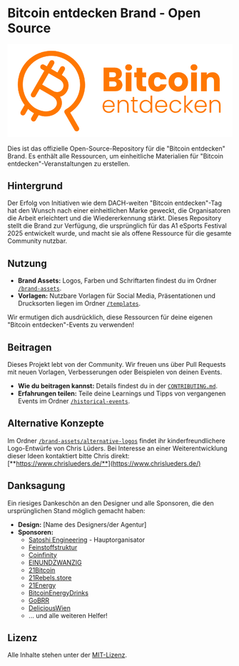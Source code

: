 # **Bitcoin entdecken Brand \- Open Source**

![Bitcoin-Entdecken-Logo-orange](brand-assets/logo/Bitcoin-Entdecken-Logo-orange.png)

Dies ist das offizielle Open-Source-Repository für die "Bitcoin entdecken" Brand. Es enthält alle Ressourcen, um einheitliche Materialien für "Bitcoin entdecken"-Veranstaltungen zu erstellen.

## **Hintergrund**

Der Erfolg von Initiativen wie dem DACH-weiten "Bitcoin entdecken"-Tag hat den Wunsch nach einer einheitlichen Marke geweckt, die Organisatoren die Arbeit erleichtert und die Wiedererkennung stärkt. Dieses Repository stellt die Brand zur Verfügung, die ursprünglich für das A1 eSports Festival 2025 entwickelt wurde, und macht sie als offene Ressource für die gesamte Community nutzbar.

## **Nutzung**

* **Brand Assets:** Logos, Farben und Schriftarten findest du im Ordner [`/brand-assets`](/brand-assets).  
* **Vorlagen:** Nutzbare Vorlagen für Social Media, Präsentationen und Drucksorten liegen im Ordner [`/templates`](/templates).

Wir ermutigen dich ausdrücklich, diese Ressourcen für deine eigenen "Bitcoin entdecken"-Events zu verwenden\!

## **Beitragen**

Dieses Projekt lebt von der Community. Wir freuen uns über Pull Requests mit neuen Vorlagen, Verbesserungen oder Beispielen von deinen Events.

* **Wie du beitragen kannst:** Details findest du in der [`CONTRIBUTING.md`](CONTRIBUTING.md).  
* **Erfahrungen teilen:** Teile deine Learnings und Tipps von vergangenen Events im Ordner [`/historical-events`](/historical-events).

## **Alternative Konzepte**

Im Ordner [`/brand-assets/alternative-logos`](/brand-assets/alternative-logos) findet ihr kinderfreundlichere Logo-Entwürfe von Chris Lüders. Bei Interesse an einer Weiterentwicklung dieser Ideen kontaktiert bitte Chris direkt: [**https://www.chrislueders.de/**](https://www.chrislueders.de/)

## **Danksagung**

Ein riesiges Dankeschön an den Designer und alle Sponsoren, die den ursprünglichen Stand möglich gemacht haben:

* **Design:** \[Name des Designers/der Agentur\]  
* **Sponsoren:**  
  * [Satoshi Engineering](https://satoshiengineering.com/en/) \- Hauptorganisator
  * [Feinstoffstruktur](https://feinstoffstruktur.com/)  
  * [Coinfinity](https://coinfinity.co/)  
  * [EINUNDZWANZIG](https://einundzwanzig.space/)  
  * [21Bitcoin](https://21bitcoin.app/)  
  * [21Rebels.store](https://21rebel.store/)
  * [21Energy](https://21energy.com/)  
  * [BitcoinEnergyDrinks](https://shop-energydrink.com/)
  * [GoBRR](https://www.gobrrr.me/)
  * [DeliciousWien](https://delicious-wien.at/)
  * ... und alle weiteren Helfer!

## **Lizenz**

Alle Inhalte stehen unter der [MIT-Lizenz](https://opensource.org/licenses/MIT).